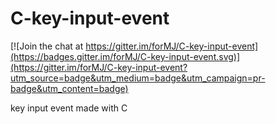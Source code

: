 C-key-input-event
=================

[![Join the chat at https://gitter.im/forMJ/C-key-input-event](https://badges.gitter.im/forMJ/C-key-input-event.svg)](https://gitter.im/forMJ/C-key-input-event?utm_source=badge&utm_medium=badge&utm_campaign=pr-badge&utm_content=badge)

key input event made with C
